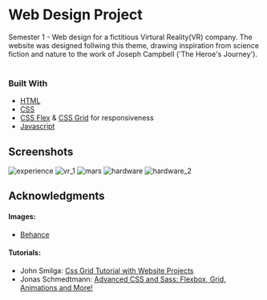 # Web Design Project
Semester 1 - Web design for a fictitious Virtural Reality(VR) company. The website was designed follwing this theme, drawing inspiration from science fiction and nature to the work of Joseph Campbell ('The Heroe's Journey').
<br><br>

### Built With

- [HTML](https://developer.mozilla.org/en-US/docs/Web/Guide/HTML)
- [CSS](https://developer.mozilla.org/en-US/docs/Web/CSS)
- [CSS Flex](https://developer.mozilla.org/en-US/docs/Web/CSS/flex) & [CSS Grid](https://developer.mozilla.org/en-US/docs/Web/CSS/CSS_Grid_Layout) for responsiveness
- [Javascript](https://developer.mozilla.org/en-US/docs/Web/JavaScript)



## Screenshots 

![experience](https://user-images.githubusercontent.com/48602973/81929333-c21a4000-95de-11ea-9a37-6e249153d9ce.png)
![vr_1](https://user-images.githubusercontent.com/48602973/81929378-d0685c00-95de-11ea-822b-e78647fd4bf8.png)
![mars](https://user-images.githubusercontent.com/48602973/81929371-cc3c3e80-95de-11ea-9f6c-e1672989fdd8.png)
![hardware](https://user-images.githubusercontent.com/48602973/81929339-c3e40380-95de-11ea-9701-e071adb524e9.png)
![hardware_2](https://user-images.githubusercontent.com/48602973/81929360-c9414e00-95de-11ea-8831-5bddc90947b3.png)



## Acknowledgments

#### Images:
 - [Behance](https://www.behance.net/)

#### Tutorials:
  - John Smilga: [Css Grid Tutorial with Website Projects](https://www.udemy.com/css-grid-tutorial-with-real-world-website-projects)
  - Jonas Schmedtmann: [Advanced CSS and Sass: Flexbox, Grid, Animations and More!](https://www.udemy.com/advanced-css-and-sass/)

